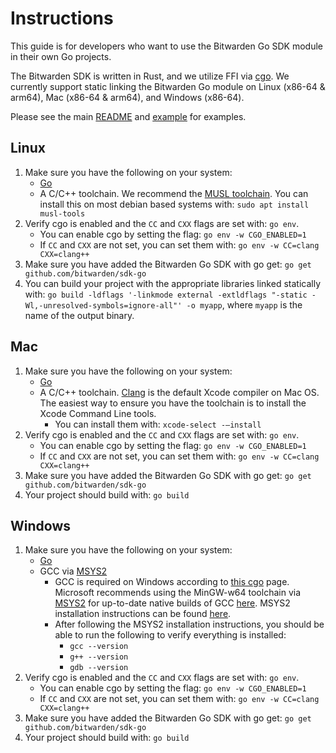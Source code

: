 # Instructions

This guide is for developers who want to use the Bitwarden Go SDK module in their own Go projects.

The Bitwarden SDK is written in Rust, and we utilize FFI via [cgo](https://pkg.go.dev/cmd/cgo). We currently support static linking the Bitwarden Go module on Linux (x86-64 & arm64), Mac (x86-64 & arm64), and Windows (x86-64).

Please see the main [README](./README.md) and [example](./example/example.go) for examples.

## Linux

1. Make sure you have the following on your system:
    - [Go](https://go.dev/dl)
    - A C/C++ toolchain. We recommend the [MUSL toolchain](https://musl.libc.org). You can install this on most debian based systems with: `sudo apt install musl-tools`
2. Verify cgo is enabled and the `CC` and `CXX` flags are set with: `go env`.
    - You can enable cgo by setting the flag: `go env -w CGO_ENABLED=1`
    - If `CC` and `CXX` are not set, you can set them with: `go env -w CC=clang CXX=clang++`
3. Make sure you have added the Bitwarden Go SDK with go get: `go get github.com/bitwarden/sdk-go`
4. You can build your project with the appropriate libraries linked statically with: `go build -ldflags '-linkmode external -extldflags "-static -Wl,-unresolved-symbols=ignore-all"' -o myapp`, where `myapp` is the name of the output binary.

## Mac

1. Make sure you have the following on your system:
    - [Go](https://go.dev/dl)
    - A C/C++ toolchain. [Clang](https://clang.llvm.org/get_started.html) is the default Xcode compiler on Mac OS. The easiest way to ensure you have the toolchain is to install the Xcode Command Line tools.
        - You can install them with: `xcode-select -–install`
2. Verify cgo is enabled and the `CC` and `CXX` flags are set with: `go env`.
    - You can enable cgo by setting the flag: `go env -w CGO_ENABLED=1`
    - If `CC` and `CXX` are not set, you can set them with: `go env -w CC=clang CXX=clang++`
3. Make sure you have added the Bitwarden Go SDK with go get: `go get github.com/bitwarden/sdk-go`
4. Your project should build with: `go build`

## Windows

1. Make sure you have the following on your system:
    - [Go](https://go.dev/dl)
    - GCC via [MSYS2](https://www.msys2.org)
        - GCC is required on Windows according to [this cgo](https://go.dev/wiki/cgo) page. Microsoft recommends using the MinGW-w64 toolchain via [MSYS2](https://www.msys2.org) for up-to-date native builds of GCC [here](https://code.visualstudio.com/docs/cpp/config-mingw#_installing-the-mingww64-toolchain). MSYS2 installation instructions can be found [here](https://www.msys2.org).
        - After following the MSYS2 installation instructions, you should be able to run the following to verify everything is installed:
            - `gcc --version`
            - `g++ --version`
            - `gdb --version`
2. Verify cgo is enabled and the `CC` and `CXX` flags are set with: `go env`.
    - You can enable cgo by setting the flag: `go env -w CGO_ENABLED=1`
    - If `CC` and `CXX` are not set, you can set them with: `go env -w CC=clang CXX=clang++`
3. Make sure you have added the Bitwarden Go SDK with go get: `go get github.com/bitwarden/sdk-go`
4. Your project should build with: `go build`

